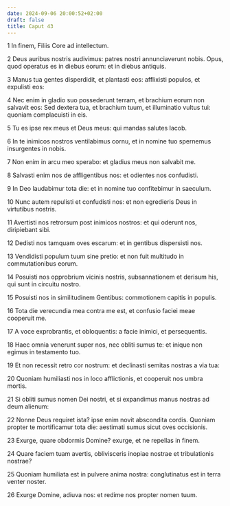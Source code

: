 ```yaml
---
date: 2024-09-06 20:00:52+02:00
draft: false
title: Caput 43
---
```





1 In finem, Filiis Core ad intellectum.

2 Deus auribus nostris audivimus: patres nostri annunciaverunt nobis. Opus, quod operatus es in diebus eorum: et in diebus antiquis.

3 Manus tua gentes disperdidit, et plantasti eos: afflixisti populos, et expulisti eos:

4 Nec enim in gladio suo possederunt terram, et brachium eorum non salvavit eos: Sed dextera tua, et brachium tuum, et illuminatio vultus tui: quoniam complacuisti in eis.

5 Tu es ipse rex meus et Deus meus: qui mandas salutes Iacob.

6 In te inimicos nostros ventilabimus cornu, et in nomine tuo spernemus insurgentes in nobis.

7 Non enim in arcu meo sperabo: et gladius meus non salvabit me.

8 Salvasti enim nos de affligentibus nos: et odientes nos confudisti.

9 In Deo laudabimur tota die: et in nomine tuo confitebimur in saeculum.

10 Nunc autem repulisti et confudisti nos: et non egredieris Deus in virtutibus nostris.

11 Avertisti nos retrorsum post inimicos nostros: et qui oderunt nos, diripiebant sibi.

12 Dedisti nos tamquam oves escarum: et in gentibus dispersisti nos.

13 Vendidisti populum tuum sine pretio: et non fuit multitudo in commutationibus eorum.

14 Posuisti nos opprobrium vicinis nostris, subsannationem et derisum his, qui sunt in circuitu nostro.

15 Posuisti nos in similitudinem Gentibus: commotionem capitis in populis.

16 Tota die verecundia mea contra me est, et confusio faciei meae cooperuit me.

17 A voce exprobrantis, et obloquentis: a facie inimici, et persequentis.

18 Haec omnia venerunt super nos, nec obliti sumus te: et inique non egimus in testamento tuo.

19 Et non recessit retro cor nostrum: et declinasti semitas nostras a via tua:

20 Quoniam humiliasti nos in loco afflictionis, et cooperuit nos umbra mortis.

21 Si obliti sumus nomen Dei nostri, et si expandimus manus nostras ad deum alienum:

22 Nonne Deus requiret ista? ipse enim novit abscondita cordis. Quoniam propter te mortificamur tota die: aestimati sumus sicut oves occisionis.

23 Exurge, quare obdormis Domine? exurge, et ne repellas in finem.

24 Quare faciem tuam avertis, oblivisceris inopiae nostrae et tribulationis nostrae?

25 Quoniam humiliata est in pulvere anima nostra: conglutinatus est in terra venter noster.

26 Exurge Domine, adiuva nos: et redime nos propter nomen tuum.

